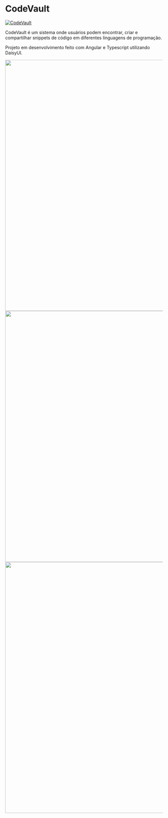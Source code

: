 # CodeVault

[![CodeVault](https://github.com/lopes-adriano/codevault/raw/master/src/assets/images/logo.png)](https://github.com/lopes-adriano/codevault)

CodeVault é um sistema onde usuários podem encontrar, criar e compartilhar snippets de código em diferentes linguagens de programação.

Projeto em desenvolvimento feito com Angular e Typescript utilizando DaisyUI.

<div style="display: flex; flex-direction: column; align-items: center;">
  <img src="https://github.com/lopes-adriano/codevault/raw/master/src/assets/images/codevault.gif" width="800" />
  <img src="https://github.com/lopes-adriano/codevault/raw/master/src/assets/images/codevault-signin.png" width="800" />
  <img src="https://github.com/lopes-adriano/codevault/raw/master/src/assets/images/codevault-signup.png" width="800" />
</div>
